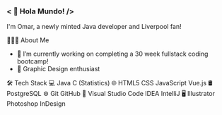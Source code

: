 ### < 👋 Hola Mundo! />

I'm Omar, a newly minted Java developer and Liverpool fan!

👨🏻‍💻  About Me
- 🔭 I’m currently working on completing a 30 week fullstack coding bootcamp!
- 🌱 Graphic Design enthusiast

🛠  Tech Stack
💻   Java C  (Statistics)
🌐   HTML5 CSS JavaScript Vue.js
🛢   PostgreSQL
⚙️   Git GitHub 
🔧   Visual Studio Code IDEA IntelliJ
🖥   Illustrator Photoshop InDesign



<!--
**Jdevv96/Jdevv96** is a ✨ _special_ ✨ repository because its `README.md` (this file) appears on your GitHub profile.

Here are some ideas to get you started:


- 🌱 I’m currently learning ...
- 👯 I’m looking to collaborate on ...
- 🤔 I’m looking for help with ...
- 💬 Ask me about ...
- 📫 How to reach me: ...
- 😄 Pronouns: ...
- ⚡ Fun fact: ...
-->
